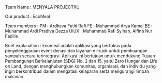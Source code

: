 Team Name : MENYALA PROJECTKU

Our product : EcoMeal

Team members : PM : Ardhava Fathi Rafi FE : Muhammad Arya Kamal BE : Muhammad Ardi Pradiva Dezza UIUX : Muhammad Rafi Syihan, Alfina Nur Fadilla

Brief explanation : Ecomeal adalah aplikasi yang berfokus pada penyelenggaraan event donasi dan layanan e-truck untuk pembuangan sampah secara terintegrasi. Aplikasi ini bertujuan untuk mendukung Tujuan Pembangunan Berkelanjutan (SDG) No. 2 dan 15, yaitu Zero Hunger dan Life on Land, dengan menghubungkan komunitas, organisasi, dan individu yang ingin berkontribusi dalam mengatasi kelaparan serta mengurangi limbah makanan.
